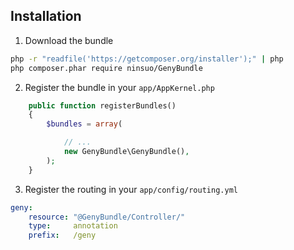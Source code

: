 
## Installation

1) Download the bundle

```sh
php -r "readfile('https://getcomposer.org/installer');" | php
php composer.phar require ninsuo/GenyBundle
```

2) Register the bundle in your `app/AppKernel.php`

```php
    public function registerBundles()
    {
        $bundles = array(

            // ...
            new GenyBundle\GenyBundle(),
        );
    }
```

3) Register the routing in your `app/config/routing.yml`

```yml
geny:
    resource: "@GenyBundle/Controller/"
    type:     annotation
    prefix:   /geny
```
